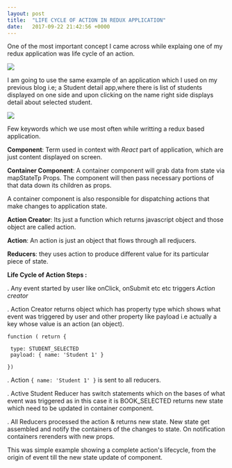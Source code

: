 ```yaml
---
layout: post
title:  "LIFE CYCLE OF ACTION IN REDUX APPLICATION"
date:   2017-09-22 21:42:56 +0000
---
```



One of the most important concept I came across while explaing one of my redux application was life cycle of an action.

![](https://media.giphy.com/media/pJSKQUb0ytPKo/giphy.gif)

I am going to use the same example of an application which I used on my previous blog i.e; a Student detail app,where there is list of students displayed on one side and upon clicking on the name right side displays detail about selected student.

![](https://i.imgur.com/7LODGfk.png)

Few keywords which we use most often while writting a redux based application. 

**Component**: Term used in context with *React* part of application, which are just content displayed on screen. 

**Container Component**:  A container component will grab data from state via mapStateTp Props. The component will then pass necessary portions of that data down its children as props.

A container component is also responsible for dispatching actions that make changes to application state.

**Action Creator**: Its just a function which returns javascript object and those object are called action.

**Action**: An action is just an object that flows through all redjucers.

**Reducers**: they uses action to produce different value for its particular piece of state.

**Life Cycle of Action Steps :**

. Any event started by user like onClick, onSubmit etc etc triggers *Action creator* 

. Action Creator returns object which has property type which shows what event was triggered by user and other property like payload i.e actually a key whose value is an action (an object).


```
function ( return {

 type: STUDENT_SELECTED
 payload: { name: 'Student 1' }

})
```


. Action `{ name: 'Student 1' }` is sent to all reducers.

. Active Student Reducer has switch statements which on the bases of what event was triggered as in this case it is BOOK_SELECTED returns new state which need to be updated in container component. 

. All Reducers processed the action & returns new state. New state get assembled and notify the containers of the changes to state. On notification containers rerenders with new props.

This was simple example showing a complete action's lifecycle, from the origin of event till the new state update of component.

